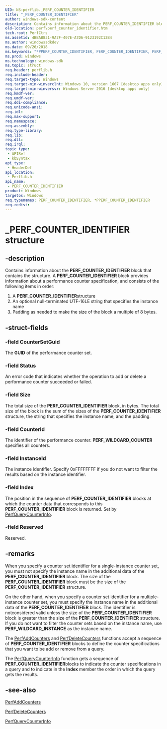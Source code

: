 ```yaml
---
UID: NS:perflib._PERF_COUNTER_IDENTIFIER
title: "_PERF_COUNTER_IDENTIFIER"
author: windows-sdk-content
description: Contains information about the PERF_COUNTER_IDENTIFIER block that contains the structure.
old-location: perf\perf_counter_identifier.htm
tech.root: PerfCtrs
ms.assetid: 4BBAB831-9A7F-407E-A7D6-9123192C12B4
ms.author: windowssdkdev
ms.date: 09/26/2018
ms.keywords: "*PPERF_COUNTER_IDENTIFIER, PERF_COUNTER_IDENTIFIER, PERF_COUNTER_IDENTIFIER structure [Perf], PPERF_COUNTER_IDENTIFIER, PPERF_COUNTER_IDENTIFIER structure pointer [Perf], _PERF_COUNTER_IDENTIFIER, perf.perf_counter_identifier, perflib/PERF_COUNTER_IDENTIFIER, perflib/PPERF_COUNTER_IDENTIFIER"
ms.prod: windows
ms.technology: windows-sdk
ms.topic: struct
req.header: perflib.h
req.include-header: 
req.target-type: Windows
req.target-min-winverclnt: Windows 10, version 1607 [desktop apps only]
req.target-min-winversvr: Windows Server 2016 [desktop apps only]
req.kmdf-ver: 
req.umdf-ver: 
req.ddi-compliance: 
req.unicode-ansi: 
req.idl: 
req.max-support: 
req.namespace: 
req.assembly: 
req.type-library: 
req.lib: 
req.dll: 
req.irql: 
topic_type:
 - APIRef
 - kbSyntax
api_type:
 - HeaderDef
api_location:
 - Perflib.h
api_name:
 - PERF_COUNTER_IDENTIFIER
product: Windows
targetos: Windows
req.typenames: PERF_COUNTER_IDENTIFIER, *PPERF_COUNTER_IDENTIFIER
req.redist: 
---
```


# _PERF_COUNTER_IDENTIFIER structure


## -description


Contains information about the <b>PERF_COUNTER_IDENTIFIER</b> block that contains the structure. A <b>PERF_COUNTER_IDENTIFIER</b> block provides information about a performance counter specification, and consists of the following items in order: <ol>
<li>A <b>PERF_COUNTER_IDENTIFIER</b>structure</li>
<li>An optional null-terminated UTF-16LE string that specifies the instance name</li>
<li>Padding as needed to make the size of the block  a multiple of 8 bytes. </li>
</ol>



## -struct-fields




### -field CounterSetGuid

The <b>GUID</b> of the performance counter set.


### -field Status

An error code  that indicates whether the operation to add or delete a performance counter succeeded or failed.


### -field Size

The total size of the <b>PERF_COUNTER_IDENTIFIER</b> block, in bytes. The total size of the block is the sum of the sizes of the <b>PERF_COUNTER_IDENTIFIER</b> structure, the string that specifies the instance name, and the padding.


### -field CounterId

The identifier of the performance counter. <b>PERF_WILDCARD_COUNTER</b> specifies  all counters.


### -field InstanceId

The instance identifier. Specify 0xFFFFFFFF if you do  not want to filter the results based on the instance identifier.


### -field Index

The position in the sequence of <b>PERF_COUNTER_IDENTIFIER</b> blocks at which the counter data that corresponds to this <b>PERF_COUNTER_IDENTIFIER</b> block is returned. Set by <a href="https://msdn.microsoft.com/42CAB98C-4525-499D-BA11-731A666E112D">PerfQueryCounterInfo</a>.


### -field Reserved

Reserved.


## -remarks



When you specify a counter set identifier for a single-instance counter set, you must not specify the
instance name in the additional data of the <b>PERF_COUNTER_IDENTIFIER</b> block. The size of the <b>PERF_COUNTER_IDENTIFIER</b> block must be the size of the <b>PERF_COUNTER_IDENTIFIER</b> structure.

On the other hand, when you specify a counter set identifier for a multiple-instance counter set, you must specify the instance name in the additional data of the <b>PERF_COUNTER_IDENTIFIER</b> block. The identifier is notconsidered valid unless the size of
the <b>PERF_COUNTER_IDENTIFIER</b> block is greater than the  size of the <b>PERF_COUNTER_IDENTIFIER</b> structure. If you do not want
to filter the counter sets based on the instance name, use <b>PERF_WILDCARD_INSTANCE</b> as the instance
name.

The <a href="https://msdn.microsoft.com/FC66E794-EF13-47BB-A704-735924363310">PerfAddCounters</a> and <a href="https://msdn.microsoft.com/330CA041-41CA-4C48-B88B-C48A0143505E">PerfDeleteCounters</a> functions accept a sequence of
<b>PERF_COUNTER_IDENTIFIER</b> blocks to define the counter specifications that you want to be
add or remove from a query.

The <a href="https://msdn.microsoft.com/42CAB98C-4525-499D-BA11-731A666E112D">PerfQueryCounterInfo</a> function gets a sequence of <b>PERF_COUNTER_IDENTIFIER</b>blocks to indicate the counter specifications in a query and to indicate in the <b>Index</b> member the
order in which the  query gets the results.




## -see-also




<a href="https://msdn.microsoft.com/FC66E794-EF13-47BB-A704-735924363310">PerfAddCounters</a>



<a href="https://msdn.microsoft.com/330CA041-41CA-4C48-B88B-C48A0143505E">PerfDeleteCounters</a>



<a href="https://msdn.microsoft.com/42CAB98C-4525-499D-BA11-731A666E112D">PerfQueryCounterInfo</a>
 

 

